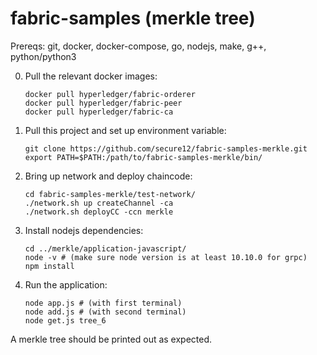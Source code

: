 # fabric-samples (merkle tree)

Prereqs: git, docker, docker-compose, go, nodejs, make, g++, python/python3

0. Pull the relevant docker images:
    ```
    docker pull hyperledger/fabric-orderer
    docker pull hyperledger/fabric-peer
    docker pull hyperledger/fabric-ca
    ```

1. Pull this project and set up environment variable:
    ```
    git clone https://github.com/secure12/fabric-samples-merkle.git
    export PATH=$PATH:/path/to/fabric-samples-merkle/bin/
    ```
2. Bring up network and deploy chaincode:
    ```
    cd fabric-samples-merkle/test-network/
    ./network.sh up createChannel -ca
    ./network.sh deployCC -ccn merkle
    ```
3. Install nodejs dependencies:
    ```
    cd ../merkle/application-javascript/
    node -v # (make sure node version is at least 10.10.0 for grpc)
    npm install
    ```
4. Run the application:
    ```
    node app.js # (with first terminal)
    node add.js # (with second terminal)
    node get.js tree_6
    ```

A merkle tree should be printed out as expected.

